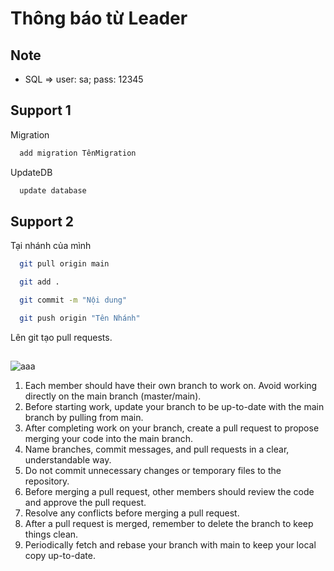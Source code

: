 ﻿# Thông báo từ Leader


## Note
- SQL => user: sa; pass: 12345 


## Support 1
Migration
```bash
  add migration TênMigration
```

UpdateDB
```bash
  update database 
```


## Support 2
Tại nhánh của mình

```bash
  git pull origin main
```

```bash
  git add .
```
```bash
  git commit -m "Nội dung"
```
```bash
  git push origin "Tên Nhánh"
```

Lên git tạo pull requests.

##

![aaa](https://github.com/Vietnhan0802/P-SEP490/assets/93634229/ebb98f5c-1970-424e-8dfb-57b989c22642)


1. Each member should have their own branch to work on. Avoid working directly on the main branch (master/main).
2. Before starting work, update your branch to be up-to-date with the main branch by pulling from main.
3. After completing work on your branch, create a pull request to propose merging your code into the main branch.
4. Name branches, commit messages, and pull requests in a clear, understandable way.
5. Do not commit unnecessary changes or temporary files to the repository.
6. Before merging a pull request, other members should review the code and approve the pull request.
7. Resolve any conflicts before merging a pull request.
8. After a pull request is merged, remember to delete the branch to keep things clean.
9. Periodically fetch and rebase your branch with main to keep your local copy up-to-date.
